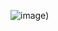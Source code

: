![image](https://user-images.githubusercontent.com/6633808/160689302-3fe5e5d4-ba24-4525-8ed1-a8351ccbc0ef.dng))
